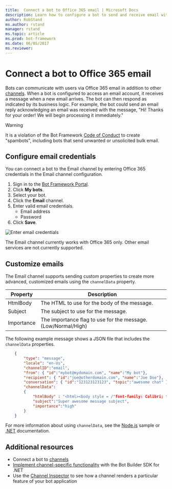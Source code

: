 ```yaml
---
title:  Connect a bot to Office 365 email | Microsoft Docs
description: Learn how to configure a bot to send and receive email with Office 365.
author: RobStand
ms.author: rstand
manager: rstand
ms.topic: article
ms.prod: bot-framework
ms.date: 06/05/2017
ms.reviewer:
---
```

# Connect a bot to Office 365 email

Bots can communicate with users via Office 365 email in addition to other [channels](~/portal-configure-channels.md). When a bot is configured to access an email account, it receives a message when a new email arrives. The bot can then respond as indicated by its business logic. For example, the bot could send an email reply acknowledging an email was received with the message, "Hi! Thanks for your order! We will begin processing it immediately." 

> [!WARNING]
> It is a violation of the Bot Framework [Code of Conduct](https://www.botframework.com/Content/Microsoft-Bot-Framework-Preview-Online-Services-Agreement.htm) to create "spambots", including bots that send unwanted or unsolicited bulk email.

## Configure email credentials

You can connect a bot to the Email channel by entering Office 365 credentials in the Email channel configuration.

1. Sign in to the <a href="https://dev.botframework.com/" target="_blank">Bot Framework Portal</a>.
2. Click **My bots**.
3. Select your bot.
4. Click the **Email** channel.  
5. Enter valid email credentials.
    * Email address
    * Password
6. Click **Save**.

![Enter email credentials](~/media/channel-connect-email/channel-connect-email-credentials.png)

The Email channel currently works with Office 365 only. Other email services are not currently supported.

## Customize emails

The Email channel supports sending custom properties to create more advanced, customized emails using the `channelData` property.

| Property | Description |
|---------|  -----|
| HtmlBody   | The HTML to use for the body of the message. |
| Subject    | The subject to use for the message.|
| Importance | The importance flag to use for the message.(Low/Normal/High) |

The following example message shows a JSON file that includes the `channelData` properties.

```json
    {
        "type": "message",
        "locale": "en-Us",
        "channelID":"email",
        "from": { "id":"mybot@mydomain.com", "name":"My bot"},
        "recipient": { "id":"joe@otherdomain.com", "name":"Joe Doe"},
        "conversation": { "id":"123123123123", "topic":"awesome chat" },
        "channelData":
        {
            "htmlBody" : "<html><body style = /"font-family: Calibri; font-size: 11pt;/" >This is more than awesome</body></html>",
            "subject":"Super awesome message subject",
            "importance":"high"
        }
    }
```
For more information about using `channelData`, see the [Node.js](https://github.com/Microsoft/BotBuilder-Samples/tree/master/Node/core-ChannelData) sample or [.NET](~/dotnet/bot-builder-dotnet-channeldata.md) documentation.

## Additional resources

* Connect a bot to [channels](~/portal-configure-channels.md)
* [Implement channel-specific functionality](dotnet/bot-builder-dotnet-channeldata.md) with the Bot Builder SDK for .NET
* Use the [Channel Inspector](portal-channel-inspector.md) to see how a channel renders a particular feature of your bot application
